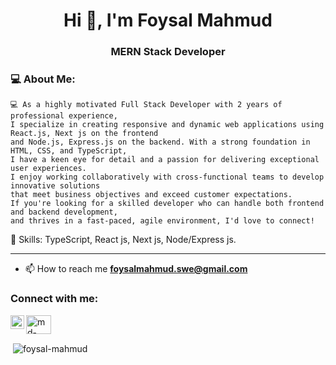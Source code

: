 <h1 align="center">Hi 👋, I'm Foysal Mahmud</h1>
<h3 align="center">MERN Stack Developer</h3>

<h3 align="left"> 💻 About Me: </h3>

    💻 As a highly motivated Full Stack Developer with 2 years of professional experience, 
    I specialize in creating responsive and dynamic web applications using React.js, Next js on the frontend 
    and Node.js, Express.js on the backend. With a strong foundation in HTML, CSS, and TypeScript, 
    I have a keen eye for detail and a passion for delivering exceptional user experiences. 
    I enjoy working collaboratively with cross-functional teams to develop innovative solutions 
    that meet business objectives and exceed customer expectations. 
    If you're looking for a skilled developer who can handle both frontend and backend development, 
    and thrives in a fast-paced, agile environment, I'd love to connect!

 🔰 Skills: TypeScript, React js, Next js, Node/Express js.
    
------------------------------------------------------------------
- 📫 How to reach me **foysalmahmud.swe@gmail.com**

<h3 align="left">Connect with me:</h3>
<p align="left">
  <a target="_blank" href="mailto:foysalmahmud.cse28@gmail.com">
  <img align="left" alt="Gmail" width="22px" src="https://cdn.jsdelivr.net/npm/simple-icons@v3/icons/gmail.svg" />
</a>
<a href="https://linkedin.com/in/md-foysal-mahmud" target="blank"><img align="center" src="https://cdn.jsdelivr.net/npm/simple-icons@3.0.1/icons/linkedin.svg" alt="md-foysal-mahmud" height="30" width="40" /></a>
  
</p>

<p>&nbsp;<img align="center" src="https://github-readme-stats.vercel.app/api?username=foysal-mahmud&show_icons=true&locale=en" alt="foysal-mahmud" /></p>
